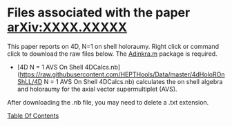 # Files associated with the paper [arXiv:XXXX.XXXXX](https://arxiv.org/pdf/XXXX.XXXXX.pdf)
This paper reports on 4D, N=1 on shell holoraumy. Right click or command click to download the raw files below. The [Adinkra.m](https://hepthools.github.io/Adinkra/) package is required.


* [4D N = 1 AVS On Shell 4DCalcs.nb](https://raw.githubusercontent.com/HEPTHools/Data/master/4dHoloROnShLL/4D N = 1 AVS On Shell 4DCalcs.nb) calculates the on shell algebra and holoraumy for the axial vector supermultiplet (AVS).

After downloading the .nb file, you may need to delete a .txt extension. 

[Table Of Contents](https://hepthools.github.io/Data/)
